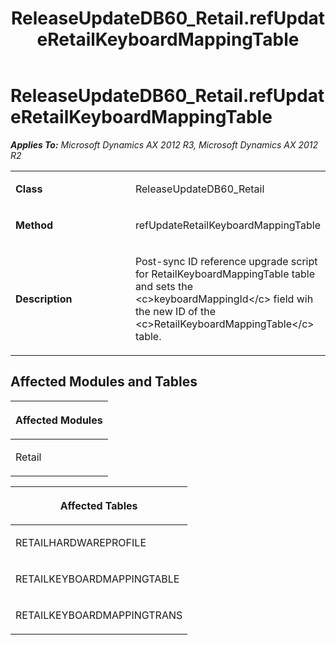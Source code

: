﻿---
title: ReleaseUpdateDB60_Retail.refUpdateRetailKeyboardMappingTable
TOCTitle: ReleaseUpdateDB60_Retail.refUpdateRetailKeyboardMappingTable
ms:assetid: 2401f284-b36b-55d4-dd1a-97a8bfbec9bd
ms:mtpsurl: https://msdn.microsoft.com/en-us/library/JJ684982(v=AX.60)
ms:contentKeyID: 49707184
ms.date: 05/18/2015
mtps_version: v=AX.60
---

# ReleaseUpdateDB60\_Retail.refUpdateRetailKeyboardMappingTable 


_**Applies To:** Microsoft Dynamics AX 2012 R3, Microsoft Dynamics AX 2012 R2_

<table>
<colgroup>
<col style="width: 50%" />
<col style="width: 50%" />
</colgroup>
<tbody>
<tr class="odd">
<td><p><strong>Class</strong></p></td>
<td><p>ReleaseUpdateDB60_Retail</p></td>
</tr>
<tr class="even">
<td><p><strong>Method</strong></p></td>
<td><p>refUpdateRetailKeyboardMappingTable</p></td>
</tr>
<tr class="odd">
<td><p><strong>Description</strong></p></td>
<td><p>Post-sync ID reference upgrade script for RetailKeyboardMappingTable table and sets the &lt;c&gt;keyboardMappingId&lt;/c&gt; field wih the new ID of the &lt;c&gt;RetailKeyboardMappingTable&lt;/c&gt; table.</p></td>
</tr>
</tbody>
</table>


## Affected Modules and Tables

<table>
<colgroup>
<col style="width: 100%" />
</colgroup>
<thead>
<tr class="header">
<th><p>Affected Modules</p></th>
</tr>
</thead>
<tbody>
<tr class="odd">
<td><p>Retail</p></td>
</tr>
</tbody>
</table>


<table>
<colgroup>
<col style="width: 100%" />
</colgroup>
<thead>
<tr class="header">
<th><p>Affected Tables</p></th>
</tr>
</thead>
<tbody>
<tr class="odd">
<td><p>RETAILHARDWAREPROFILE</p></td>
</tr>
<tr class="even">
<td><p>RETAILKEYBOARDMAPPINGTABLE</p></td>
</tr>
<tr class="odd">
<td><p>RETAILKEYBOARDMAPPINGTRANS</p></td>
</tr>
</tbody>
</table>

  


